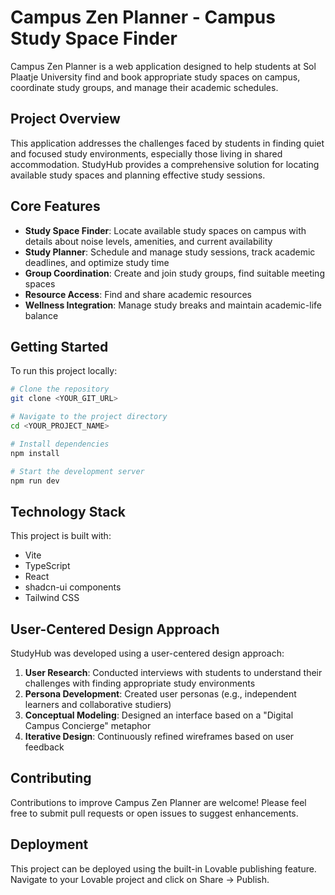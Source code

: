 # Campus Zen Planner - Campus Study Space Finder

Campus Zen Planner is a web application designed to help students at Sol Plaatje University find and book appropriate study spaces on campus, coordinate study groups, and manage their academic schedules.

## Project Overview

This application addresses the challenges faced by students in finding quiet and focused study environments, especially those living in shared accommodation. StudyHub provides a comprehensive solution for locating available study spaces and planning effective study sessions.

## Core Features

- **Study Space Finder**: Locate available study spaces on campus with details about noise levels, amenities, and current availability
- **Study Planner**: Schedule and manage study sessions, track academic deadlines, and optimize study time
- **Group Coordination**: Create and join study groups, find suitable meeting spaces
- **Resource Access**: Find and share academic resources
- **Wellness Integration**: Manage study breaks and maintain academic-life balance

## Getting Started

To run this project locally:

```sh
# Clone the repository
git clone <YOUR_GIT_URL>

# Navigate to the project directory
cd <YOUR_PROJECT_NAME>

# Install dependencies
npm install

# Start the development server
npm run dev
```

## Technology Stack

This project is built with:

- Vite
- TypeScript
- React
- shadcn-ui components
- Tailwind CSS

## User-Centered Design Approach

StudyHub was developed using a user-centered design approach:

1. **User Research**: Conducted interviews with students to understand their challenges with finding appropriate study environments
2. **Persona Development**: Created user personas (e.g., independent learners and collaborative studiers)
3. **Conceptual Modeling**: Designed an interface based on a "Digital Campus Concierge" metaphor
4. **Iterative Design**: Continuously refined wireframes based on user feedback

## Contributing

Contributions to improve Campus Zen Planner are welcome! Please feel free to submit pull requests or open issues to suggest enhancements.

## Deployment

This project can be deployed using the built-in Lovable publishing feature. Navigate to your Lovable project and click on Share -> Publish.
